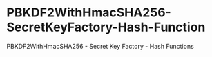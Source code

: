 # PBKDF2WithHmacSHA256-SecretKeyFactory-Hash-Function
PBKDF2WithHmacSHA256  - Secret Key Factory  - Hash Functions
